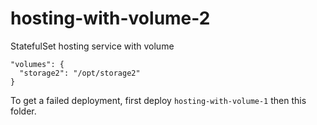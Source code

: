 # hosting-with-volume-2

StatefulSet hosting service with volume

```
"volumes": {
  "storage2": "/opt/storage2"
}
```

To get a failed deployment, first deploy `hosting-with-volume-1` then this folder.
